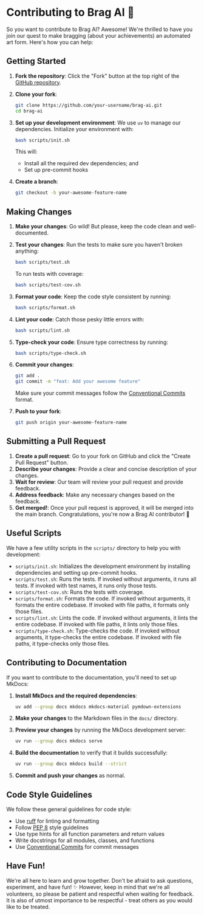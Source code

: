 # Contributing to Brag AI 🎈

So you want to contribute to Brag AI? Awesome! We're thrilled to have you join our quest to make bragging (about
your achievements) an automated art form. Here's how you can help:

## Getting Started

1.  **Fork the repository**: Click the "Fork" button at the top right of the [GitHub repository](https://github.com/ruancomelli/brag-ai).
2.  **Clone your fork**:

    ```bash
    git clone https://github.com/your-username/brag-ai.git
    cd brag-ai
    ```

3.  **Set up your development environment**: We use `uv` to manage our dependencies. Initialize your environment with:

    ```bash
    bash scripts/init.sh
    ```

    This will:

    - Install all the required dev dependencies; and
    - Set up pre-commit hooks

4.  **Create a branch**:

    ```bash
    git checkout -b your-awesome-feature-name
    ```

## Making Changes

1.  **Make your changes**: Go wild! But please, keep the code clean and well-documented.
2.  **Test your changes**: Run the tests to make sure you haven't broken anything:

    ```bash
    bash scripts/test.sh
    ```

    To run tests with coverage:

    ```bash
    bash scripts/test-cov.sh
    ```

3.  **Format your code**: Keep the code style consistent by running:

    ```bash
    bash scripts/format.sh
    ```

4.  **Lint your code**: Catch those pesky little errors with:

    ```bash
    bash scripts/lint.sh
    ```

5.  **Type-check your code**: Ensure type correctness by running:

    ```bash
    bash scripts/type-check.sh
    ```

6.  **Commit your changes**:

    ```bash
    git add .
    git commit -m "feat: Add your awesome feature"
    ```

    Make sure your commit messages follow the [Conventional Commits](https://www.conventionalcommits.org/en/v1.0.0) format.

7.  **Push to your fork**:

    ```bash
    git push origin your-awesome-feature-name
    ```

## Submitting a Pull Request

1.  **Create a pull request**: Go to your fork on GitHub and click the "Create Pull Request" button.
2.  **Describe your changes**: Provide a clear and concise description of your changes.
3.  **Wait for review**: Our team will review your pull request and provide feedback.
4.  **Address feedback**: Make any necessary changes based on the feedback.
5.  **Get merged!**: Once your pull request is approved, it will be merged into the main branch. Congratulations,
    you're now a Brag AI contributor! 🎉

## Useful Scripts

We have a few utility scripts in the `scripts/` directory to help you with development:

- `scripts/init.sh`: Initializes the development environment by installing dependencies and setting up pre-commit hooks.
- `scripts/test.sh`: Runs the tests. If invoked without arguments, it runs all tests. If invoked with test names, it runs only those tests.
- `scripts/test-cov.sh`: Runs the tests with coverage.
- `scripts/format.sh`: Formats the code. If invoked without arguments, it formats the entire codebase. If invoked with file paths, it formats only those files.
- `scripts/lint.sh`: Lints the code. If invoked without arguments, it lints the entire codebase. If invoked with file paths, it lints only those files.
- `scripts/type-check.sh`: Type-checks the code. If invoked without arguments, it type-checks the entire codebase. If invoked with file paths, it type-checks only those files.

## Contributing to Documentation

If you want to contribute to the documentation, you'll need to set up MkDocs:

1. **Install MkDocs and the required dependencies**:

   ```bash
   uv add --group docs mkdocs mkdocs-material pymdown-extensions
   ```

2. **Make your changes** to the Markdown files in the `docs/` directory.

3. **Preview your changes** by running the MkDocs development server:

   ```bash
   uv run --group docs mkdocs serve
   ```

4. **Build the documentation** to verify that it builds successfully:

   ```bash
   uv run --group docs mkdocs build --strict
   ```

5. **Commit and push your changes** as normal.

## Code Style Guidelines

We follow these general guidelines for code style:

- Use [ruff](https://github.com/astral-sh/ruff) for linting and formatting
- Follow [PEP 8](https://peps.python.org/pep-0008/) style guidelines
- Use type hints for all function parameters and return values
- Write docstrings for all modules, classes, and functions
- Use [Conventional Commits](https://www.conventionalcommits.org/) for commit messages

## Have Fun!

We're all here to learn and grow together. Don't be afraid to ask questions, experiment, and have fun! ✨
However, keep in mind that we're all volunteers, so please be patient and respectful when waiting for feedback.
It is also of utmost importance to be respectful - treat others as you would like to be treated.

